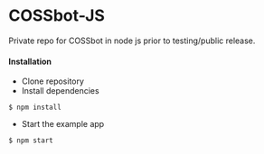 # COSSbot-JS
Private repo for COSSbot in node js prior to testing/public release.

#### Installation

* Clone repository
* Install dependencies

```
$ npm install
```

* Start the example app

```
$ npm start
```

